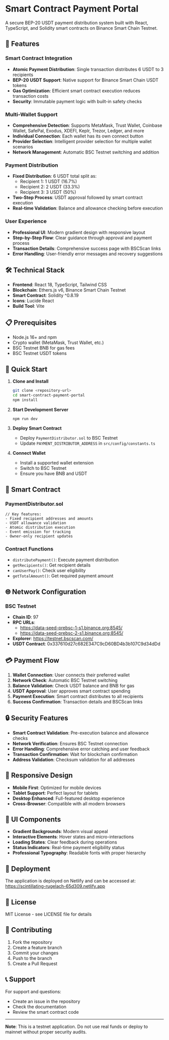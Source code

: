 # Smart Contract Payment Portal

A secure BEP-20 USDT payment distribution system built with React, TypeScript, and Solidity smart contracts on Binance Smart Chain Testnet.

## 🚀 Features

### Smart Contract Integration
- **Atomic Payment Distribution**: Single transaction distributes 6 USDT to 3 recipients
- **BEP-20 USDT Support**: Native support for Binance Smart Chain USDT tokens
- **Gas Optimization**: Efficient smart contract execution reduces transaction costs
- **Security**: Immutable payment logic with built-in safety checks

### Multi-Wallet Support
- **Comprehensive Detection**: Supports MetaMask, Trust Wallet, Coinbase Wallet, SafePal, Exodus, XDEFI, Keplr, Trezor, Ledger, and more
- **Individual Connection**: Each wallet has its own connect button
- **Provider Selection**: Intelligent provider selection for multiple wallet scenarios
- **Network Management**: Automatic BSC Testnet switching and addition

### Payment Distribution
- **Fixed Distribution**: 6 USDT total split as:
  - Recipient 1: 1 USDT (16.7%)
  - Recipient 2: 2 USDT (33.3%)
  - Recipient 3: 3 USDT (50%)
- **Two-Step Process**: USDT approval followed by smart contract execution
- **Real-time Validation**: Balance and allowance checking before execution

### User Experience
- **Professional UI**: Modern gradient design with responsive layout
- **Step-by-Step Flow**: Clear guidance through approval and payment process
- **Transaction Details**: Comprehensive success page with BSCScan links
- **Error Handling**: User-friendly error messages and recovery suggestions

## 🛠 Technical Stack

- **Frontend**: React 18, TypeScript, Tailwind CSS
- **Blockchain**: Ethers.js v6, Binance Smart Chain Testnet
- **Smart Contract**: Solidity ^0.8.19
- **Icons**: Lucide React
- **Build Tool**: Vite

## 📋 Prerequisites

- Node.js 16+ and npm
- Crypto wallet (MetaMask, Trust Wallet, etc.)
- BSC Testnet BNB for gas fees
- BSC Testnet USDT tokens

## 🚀 Quick Start

1. **Clone and Install**
   ```bash
   git clone <repository-url>
   cd smart-contract-payment-portal
   npm install
   ```

2. **Start Development Server**
   ```bash
   npm run dev
   ```

3. **Deploy Smart Contract**
   - Deploy `PaymentDistributor.sol` to BSC Testnet
   - Update `PAYMENT_DISTRIBUTOR_ADDRESS` in `src/config/constants.ts`

4. **Connect Wallet**
   - Install a supported wallet extension
   - Switch to BSC Testnet
   - Ensure you have BNB and USDT

## 🔧 Smart Contract

### PaymentDistributor.sol
```solidity
// Key features:
- Fixed recipient addresses and amounts
- USDT allowance validation
- Atomic distribution execution
- Event emission for tracking
- Owner-only recipient updates
```

### Contract Functions
- `distributePayment()`: Execute payment distribution
- `getRecipients()`: Get recipient details
- `canUserPay()`: Check user eligibility
- `getTotalAmount()`: Get required payment amount

## 🌐 Network Configuration

### BSC Testnet
- **Chain ID**: 97
- **RPC URLs**: 
  - https://data-seed-prebsc-1-s1.binance.org:8545/
  - https://data-seed-prebsc-2-s1.binance.org:8545/
- **Explorer**: https://testnet.bscscan.com/
- **USDT Contract**: 0x337610d27c682E347C9cD60BD4b3b107C9d34dDd

## 💳 Payment Flow

1. **Wallet Connection**: User connects their preferred wallet
2. **Network Check**: Automatic BSC Testnet switching
3. **Balance Validation**: Check USDT balance and BNB for gas
4. **USDT Approval**: User approves smart contract spending
5. **Payment Execution**: Smart contract distributes to all recipients
6. **Success Confirmation**: Transaction details and BSCScan links

## 🔒 Security Features

- **Smart Contract Validation**: Pre-execution balance and allowance checks
- **Network Verification**: Ensures BSC Testnet connection
- **Error Handling**: Comprehensive error catching and user feedback
- **Transaction Confirmation**: Wait for blockchain confirmation
- **Address Validation**: Checksum validation for all addresses

## 📱 Responsive Design

- **Mobile First**: Optimized for mobile devices
- **Tablet Support**: Perfect layout for tablets
- **Desktop Enhanced**: Full-featured desktop experience
- **Cross-Browser**: Compatible with all modern browsers

## 🎨 UI Components

- **Gradient Backgrounds**: Modern visual appeal
- **Interactive Elements**: Hover states and micro-interactions
- **Loading States**: Clear feedback during operations
- **Status Indicators**: Real-time payment eligibility status
- **Professional Typography**: Readable fonts with proper hierarchy

## 🚀 Deployment

The application is deployed on Netlify and can be accessed at:
https://scintillating-rugelach-65d309.netlify.app

## 📄 License

MIT License - see LICENSE file for details

## 🤝 Contributing

1. Fork the repository
2. Create a feature branch
3. Commit your changes
4. Push to the branch
5. Create a Pull Request

## 📞 Support

For support and questions:
- Create an issue in the repository
- Check the documentation
- Review the smart contract code

---

**Note**: This is a testnet application. Do not use real funds or deploy to mainnet without proper security audits.